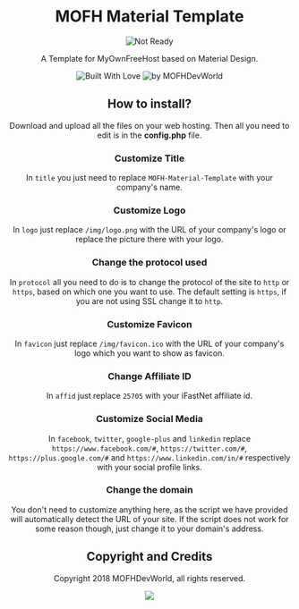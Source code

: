 <div align="center">


# MOFH Material Template
<img src="https://img.shields.io/badge/NOT-READY-red.svg?style=for-the-badge&logo=github&colorA=gold" alt="Not Ready">  

A Template for MyOwnFreeHost based on Material Design.

<img src="https://forthebadge.com/images/badges/built-with-love.svg" alt="Built With Love"><!--
--> <img src="https://img.shields.io/badge/by-MOFHDevWorld-blue.svg?longcache=true&style=for-the-badge&colorA=2abbea" alt="by MOFHDevWorld">


## How to install?
Download and upload all the files on your web hosting. Then all you need to edit is in the **config.php** file.
### Customize Title
In `title` you just need to replace `MOFH-Material-Template` with your company's name.
### Customize Logo
In `logo` just replace `/img/logo.png` with the URL of your company's logo or replace the picture there with your logo.
### Change the protocol used
In `protocol` all you need to do is to change the protocol of the site to `http` or `https`, based on which one you want to use. The default setting is `https`, if you are not using SSL change it to `http`.
### Customize Favicon
In `favicon` just replace `/img/favicon.ico` with the URL of your company's logo which you want to show as favicon.
### Change Affiliate ID
In `affid` just replace `25705` with your iFastNet affiliate id.
### Customize Social Media
In `facebook`, `twitter`, `google-plus` and `linkedin` replace `https://www.facebook.com/#`, `https://twitter.com/#`, `https://plus.google.com/#` and `https://www.linkedin.com/in/#` respectively with your social profile links.
### Change the domain
You don't need to customize anything here, as the script we have provided will automatically detect the URL of your site. If the script does not work for some reason though, just change it to your domain's address.


## Copyright and Credits
Copyright 2018 MOFHDevWorld, all rights reserved.
  <p>
<a href="https://github.com/MOFHDevWorld/mofh-material-template/blob/master/LICENSE.md"><img src="https://img.shields.io/github/license/MOFHDevWorld/mofh-material-template.svg?style=for-the-badge"></a>
  </p>
